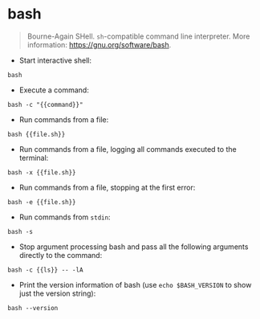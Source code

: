 # bash

> Bourne-Again SHell.
> `sh`-compatible command line interpreter.
> More information: <https://gnu.org/software/bash>.

- Start interactive shell:

`bash`

- Execute a command:

`bash -c "{{command}}"`

- Run commands from a file:

`bash {{file.sh}}`

- Run commands from a file, logging all commands executed to the terminal:

`bash -x {{file.sh}}`

- Run commands from a file, stopping at the first error:

`bash -e {{file.sh}}`

- Run commands from `stdin`:

`bash -s`

- Stop argument processing bash and pass all the following arguments directly to the command:

`bash -c {{ls}} -- -lA`

- Print the version information of bash (use `echo $BASH_VERSION` to show just the version string):

`bash --version`
